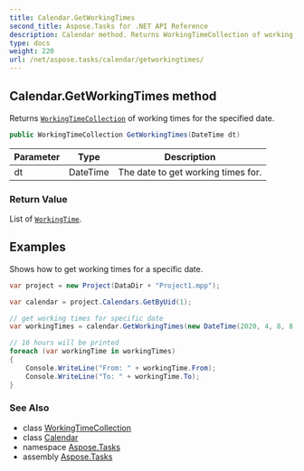 ```yaml
---
title: Calendar.GetWorkingTimes
second_title: Aspose.Tasks for .NET API Reference
description: Calendar method. Returns WorkingTimeCollection of working times for the specified date
type: docs
weight: 220
url: /net/aspose.tasks/calendar/getworkingtimes/
---
```

## Calendar.GetWorkingTimes method

Returns [`WorkingTimeCollection`](../../workingtimecollection/) of working times for the specified date.

```csharp
public WorkingTimeCollection GetWorkingTimes(DateTime dt)
```

| Parameter | Type | Description |
| --- | --- | --- |
| dt | DateTime | The date to get working times for. |

### Return Value

List of [`WorkingTime`](../../workingtime/).

## Examples

Shows how to get working times for a specific date.

```csharp
var project = new Project(DataDir + "Project1.mpp");

var calendar = project.Calendars.GetByUid(1);

// get working times for specific date
var workingTimes = calendar.GetWorkingTimes(new DateTime(2020, 4, 8, 8, 0, 0));

// 16 hours will be printed
foreach (var workingTime in workingTimes)
{
    Console.WriteLine("From: " + workingTime.From);
    Console.WriteLine("To: " + workingTime.To);
}
```

### See Also

* class [WorkingTimeCollection](../../workingtimecollection/)
* class [Calendar](../)
* namespace [Aspose.Tasks](../../calendar/)
* assembly [Aspose.Tasks](../../../)


